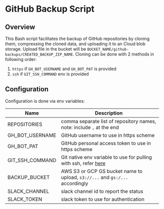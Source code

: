 # GitHub Backup Script

## Overview

This Bash script facilitates the backup of GitHub repositories by cloning them, compressing the cloned data, and uploading it to an Cloud blob storage.
Upload file in the bucket will be `BUCKET_NAME/github-backups/CREATED_BACKUP_ZIP_NAME`.
Cloning can be done with 2 methods in following order:

1. `https` if `GH_BOT_USERNAME` and `GH_BOT_PAT` is provided
2. `ssh` if `GIT_SSH_COMMAND` env is provided

## Configuration

Configuration is done via env variables:

Name            | Description
--------------- | -------------------------------------------------------------------------------------------------------------------------------------
REPOSITORIES    | comma separate list of repository names, note: include `,` at the end
GH_BOT_USERNAME | GitHub username to use in https scheme
GH_BOT_PAT      | GitHub personal access token to use in https scheme
GIT_SSH_COMMAND | Git native env variable to use for pulling with ssh, refer [here](https://git-scm.com/book/en/v2/Git-Internals-Environment-Variables)
BACKUP_BUCKET   | AWS S3 or GCP GS bucket name to upload, `s3://...` and `gs:/...` accordingly
SLACK_CHANNEL   | slack channel id to report the status
SLACK_TOKEN     | slack token to use for authentication
